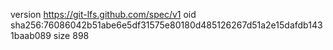 version https://git-lfs.github.com/spec/v1
oid sha256:76086042b51abe6e5df31575e80180d485126267d51a2e15dafdb1431baab089
size 898
